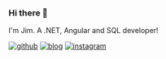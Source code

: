### Hi there 👋

I'm Jim. A .NET, Angular and SQL developer!

<a href="https://github.com/sirtopas">![github](https://img.shields.io/badge/GitHub-sirtopas-orange)</a>
<a href="https://sirtopas.github.io/jmsbrtt">![blog](https://img.shields.io/badge/Blog-JMSBRTT-orange)</a>
<a href="https://www.instagram.com/sirtopas/">![instagram](https://img.shields.io/badge/Instagram-sirtopas-orange)</a>
